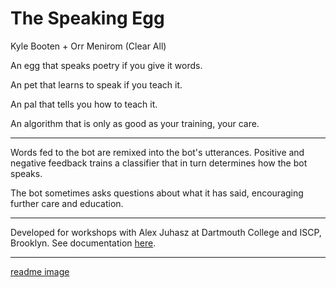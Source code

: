 # The Speaking Egg

Kyle Booten + Orr Menirom (Clear All)

An egg that speaks poetry if you give it words.

An pet that learns to speak if you teach it.

An pal that tells you how to teach it. 

An algorithm that is only as good as your training, your care.  

***

Words fed to the bot are remixed into the bot's utterances.  Positive and negative feedback trains a classifier that in turn determines how the bot speaks.

The bot sometimes asks questions about what it has said, encouraging further care and education.  

***

Developed for workshops with Alex Juhasz at Dartmouth College and ISCP, Brooklyn.  See documentation [here](http://fakenews-poetry.org/dartmouth.html).

***

[readme image](readme_image.png)

